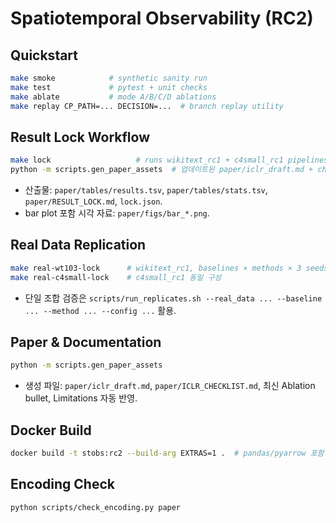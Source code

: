 # Spatiotemporal Observability (RC2)

## Quickstart

```bash
make smoke            # synthetic sanity run
make test             # pytest + unit checks
make ablate           # mode A/B/C/D ablations
make replay CP_PATH=... DECISION=...  # branch replay utility
```

## Result Lock Workflow

```bash
make lock                   # runs wikitext_rc1 + c4small_rc1 pipelines
python -m scripts.gen_paper_assets  # 업데이트된 paper/iclr_draft.md + checklist
```

- 산출물: `paper/tables/results.tsv`, `paper/tables/stats.tsv`, `paper/RESULT_LOCK.md`, `lock.json`.
- bar plot 포함 시각 자료: `paper/figs/bar_*.png`.

## Real Data Replication

```bash
make real-wt103-lock      # wikitext_rc1, baselines × methods × 3 seeds
make real-c4small-lock    # c4small_rc1 동일 구성
```

- 단일 조합 검증은 `scripts/run_replicates.sh --real_data ... --baseline ... --method ... --config ...` 활용.

## Paper & Documentation

```bash
python -m scripts.gen_paper_assets
```

- 생성 파일: `paper/iclr_draft.md`, `paper/ICLR_CHECKLIST.md`, 최신 Ablation bullet, Limitations 자동 반영.

## Docker Build

```bash
docker build -t stobs:rc2 --build-arg EXTRAS=1 .  # pandas/pyarrow 포함
```

## Encoding Check

```bash
python scripts/check_encoding.py paper
```
